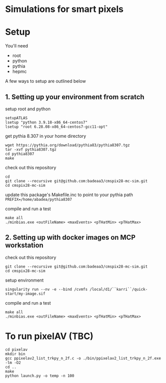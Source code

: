 # Simulations for smart pixels

# Setup
You'll need
* root
* python
* pythia
* hepmc

A few ways to setup are outlined below

## 1. Setting up your environment from scratch

setup root and python
```
setupATLAS
lsetup "python 3.9.18-x86_64-centos7"
lsetup "root 6.28.08-x86_64-centos7-gcc11-opt"
```
get pythia 8.307
in your home directory
```
wget https://pythia.org/download/pythia83/pythia8307.tgz
tar -xvf pythia8307.tgz
cd pythia8307
make
```
check out this repository 
```
cd
git clone --recursive git@github.com:badeaa3/cmspix28-mc-sim.git
cd cmspix28-mc-sim
```
update this package's Makefile.inc to point to your pythia path
`PREFIX=/home/abadea/pythia8307`

compile and run a test
```
make all
./minbias.exe <outFileName> <maxEvents> <pTHatMin> <pTHatMax>
```

## 2. Setting up with docker images on MCP workstation 

check out this repository
```
git clone --recursive git@github.com:badeaa3/cmspix28-mc-sim.git
cd cmspix28-mc-sim
```
setup environment
```
singularity run --nv -e --bind /cvmfs /local/d1/``karri``/quick-start/my-image.sif
```
compile and run a test
```
make all
./minbias.exe <outFileName> <maxEvents> <pTHatMin> <pTHatMax>
```

# To run pixelAV (TBC)
```
cd pixelav
mkdir bin
gcc ppixelav2_list_trkpy_n_2f.c -o ./bin/ppixelav2_list_trkpy_n_2f.exe -lm -O2
cd ..
make
python launch.py -o temp -n 100

```
